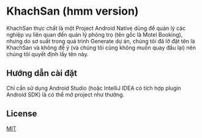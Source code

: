 # KhachSan (hmm version)
KhachSan thực chất là một Project Android Native dùng để quản lý các nghiệp vụ liên quan đến quản lý phòng trọ (tên gốc là Motel Booking), 
nhưng do sơ suất trong quá trình Generate dự án, chúng tôi đã lỡ đặt tên là KhachSan và không để ý (và chúng tôi cũng không muốn quay đầu lại) 
nên chúng tôi quyết định lấy tên này.

## Hướng dẫn cài đặt
Chỉ cần sử dụng Android Studio (hoặc IntelliJ IDEA có tích hợp plugin Android SDK) là có thể mở project như thường.

## License

[MIT](https://choosealicense.com/licenses/mit/)
